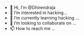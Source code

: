 - 👋 Hi, I’m @Dhirendraja
- 👀 I’m interested in hacking...
- 🌱 I’m currently learning hacking ...
- 💞️ I’m looking to collaborate on ...
- 📫 How to reach me ...

<!---
Dhirendraja/Dhirendraja is a ✨ special ✨ repository because its `README.md` (this file) appears on your GitHub profile.
You can click the Preview link to take a look at your changes.
--->
